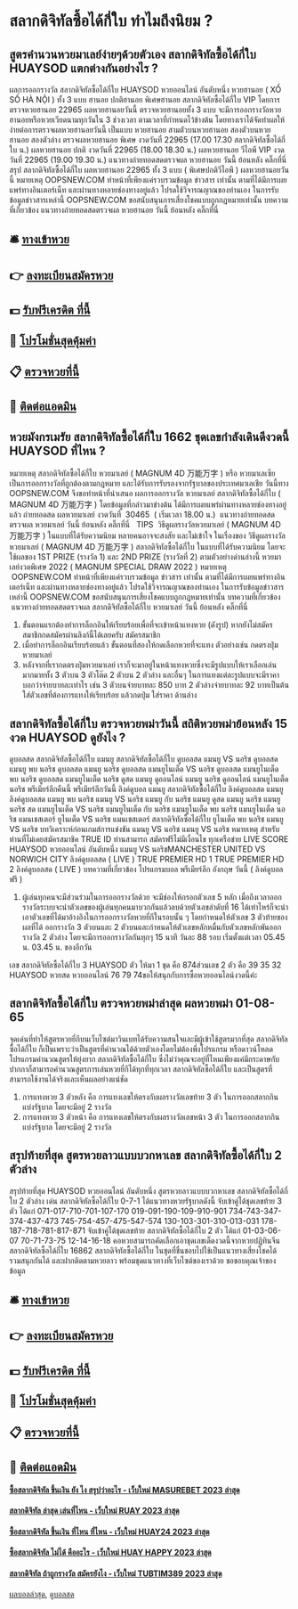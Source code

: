 # สลากดิจิทัลซื้อได้กี่ใบ ทำไมถึงนิยม ?
## สูตรคำนวนหวยมาเลย์ง่ายๆด้วยตัวเอง สลากดิจิทัลซื้อได้กี่ใบ HUAYSOD แตกต่างกันอย่างไร ?
ผลการออกรางวัล สลากดิจิทัลซื้อได้กี่ใบ HUAYSOD หวยออนไลน์ อันดับหนึ่ง หวยฮานอย ( XỔ SỐ HÀ NỘI ) ทั้ง 3 แบบ ฮานอย ปกติฮานอย พิเศษฮานอย สลากดิจิทัลซื้อได้กี่ใบ VIP
โดยการ ตรวจหวยฮานอย 22965 ผลหวยฮานอยวันนี้ ตรวจหวยฮานอยทั้ง 3 แบบ จะมีการออกรางวัลหวยฮานอยหรือหวยเวียดนามทุกวันใน 3 ช่วงเวลา ตามเวลาที่กำหนดไว้ข้างต้น โดยทางเราได้จัดทำผลให้ง่ายต่อการตรวจผลหวยฮานอยวันนี้ เป็นแบบ หวยฮานอย สามตัวบนหวยฮานอย สองตัวบนหวยฮานอย สองตัวล่าง
ตรวจผลหวยฮานอย พิเศษ งวดวันที่ 22965 (17.00 17.30 สลากดิจิทัลซื้อได้กี่ใบ น.)
ผลหวยฮานอย ปกติ งวดวันที่ 22965 (18.00 18.30 น.)
ผลหวยฮานอย วีไอพี VIP งวดวันที่ 22965 (19.00 19.30 น.)
 แนวทางถ่ายทอดสดตรวจผล หวยฮานอย วันนี้ ย้อนหลัง คลิ๊กที่นี่ 
สรุป สลากดิจิทัลซื้อได้กี่ใบ ผลหวยฮานอย 22965 ทั้ง 3 แบบ ( พิเศษปกติวีไอพี ) ผลหวยฮานอยวันนี้
หมายเหตุ OOPSNEW.COM ทำหน้าที่เพียงแค่รวบรวมข้อมูล ข่าวสาร เท่านั้น ตามที่ได้มีการเผยแพร่ทางอินเตอร์เน็ท และผ่านทางหลายช่องทางอยู่แล้ว โปรดใช้วิจารณญาณของท่านเอง ในการรับข้อมูลข่าวสารเหล่านี้ OOPSNEW.COM ขอสนับสนุนการเสี่ยงโชคแบบถูกกฎหมายเท่านั้น
บทความที่เกี่ยวข้อง
แนวทางถ่ายทอดสดตรวจผล หวยฮานอย วันนี้ ย้อนหลัง คลิ๊กที่นี่

## 🛎 [ทางเข้าหวย](https://bit.ly/3BG5bNw)
## 👉 [ลงทะเบียนสมัครหวย](https://bit.ly/3BG5bNw)
## 💵 [รับฟรีเครดิต ที่นี้](https://bit.ly/3C3mvgS)
## 👑 [โปรโมชั่นสุดคุ้มค่า](https://bit.ly/3C3mvgS)
## 📋 [ตรวจหวยที่นี้](https://bit.ly/3C3mvgS)
## 📱 [ติดต่อแอดมิน](https://bit.ly/3C3mvgS)

## หวยมังกรเมรัย สลากดิจิทัลซื้อได้กี่ใบ 1662 ชุดเลขกำลังเดินดีงวดนี้ HUAYSOD ที่ไหน ?
หมายเหตุ สลากดิจิทัลซื้อได้กี่ใบ หวยมาเลย์ ( MAGNUM 4D 万能万字 ) หรือ หวยมาเลเซีย เป็นการออกรางวัลที่ถูกต้องตามกฎหมาย และได้รับการรับรองจากรัฐบาลของประเทศมาเลเชีย
วันนี้ทาง OOPSNEW.COM จึงขอทำหน้าที่นำเสนอ ผลการออกรางวัล หวยมาเลย์ สลากดิจิทัลซื้อได้กี่ใบ ( MAGNUM 4D 万能万字 ) โดยข้อมูลที่กล่าวมาข่างต้น ได้มีการเผยแพร่ผ่านทางหลายช่องทางอยู่แล้ว
ถ่ายทอดสด ผลหวยมาเลย์ งวดวันที่  30465  ( เริ่มเวลา 18.00 น.)
 แนวทางถ่ายทอดสดตรวจผล หวยมาเลย์ วันนี้ ย้อนหลัง คลิ๊กที่นี่  
TIPS  วิธีดูผลรางวัลหวยมาเลย์ ( MAGNUM 4D 万能万字 ) ในแบบที่ได้รับความนิยม
หลายคนอาจจะสงสัย และไม่เข้าใจ ในเรื่องของ วิธีดูผลรางวัล หวยมาเลย์ ( MAGNUM 4D 万能万字 ) สลากดิจิทัลซื้อได้กี่ใบ ในแบบที่ได้รับความนิยม โดยจะใช้ผลของ 1ST PRIZE (รางวัล 1) และ 2ND PRIZE (รางวัลที่ 2) ตามตัวอย่างด่านล่างนี้
หวยมาเลย์งวดพิเศษ 2022 ( MAGNUM SPECIAL DRAW 2022 )
หมายเหตุ  OOPSNEW.COM ทำหน้าที่เพียงแค่รวบรวมข้อมูล ข่าวสาร เท่านั้น ตามที่ได้มีการเผยแพร่ทางอินเตอร์เน็ท และผ่านทางหลายช่องทางอยู่แล้ว โปรดใช้วิจารณญาณของท่านเอง ในการรับข้อมูลข่าวสารเหล่านี้ OOPSNEW.COM ขอสนับสนุนการเสี่ยงโชคแบบถูกกฎหมายเท่านั้น
บทความที่เกี่ยวข้อง
 แนวทางถ่ายทอดสดตรวจผล สลากดิจิทัลซื้อได้กี่ใบ หวยมาเลย์ วันนี้ ย้อนหลัง คลิ๊กที่นี่  
1. ขั้นตอนแรกต้องทำการล็อกอินให้เรียบร้อยเพื่อที่จะเข้าหน้าแทงหวย (ดังรูป) หากยังไม่สมัครสมาชิกกดสมัครผ่านลิงก์นี้ได้เลยครับ สมัครสมาชิก
2. เมื่อทำการล็อกอินเรียบร้อยแล้ว ขั้นตอนที่สองให้กดเลือกหวยที่จะแทง ตัวอย่างเช่น กดตรงปุ่มหวยมาเลย์
3. หลังจากที่เรากดตรงปุ่มหวยมาเลย์ เราก็จะมาอยู่ในหน้าแทงหวยซึ่งจะมีรูปแบบให้เราเลือกเล่นมากมายทั้ง 3 ตัวบน 3 ตัวโต๊ด 2 ตัวบน 2 ตัวล่าง และอื่นๆ ในการแทงแต่ละรูปแบบจะมีราคาบอกว่าจ่ายบาทละเท่าไร เช่น 3 ตัวบนจ่ายบาทละ 850 บาท 2 ตัวล่างจ่ายบาทละ 92 บาทเป็นต้น ใส่ตัวเลขที่ต้องการแทงให้เรียบร้อย แล้วกดปุ่ม ใส่ราคา ด้านล่าง

## สลากดิจิทัลซื้อได้กี่ใบ ตรวจหวยพม่าวันนี้ สถิติหวยพม่าย้อนหลัง 15 งวด HUAYSOD ดูยังไง ?
ดูบอลสด สลากดิจิทัลซื้อได้กี่ใบ แมนยู สลากดิจิทัลซื้อได้กี่ใบ ดูบอลสด แมนยู VS นอริช ดูบอลสด แมนยู พบ นอริช ดูบอลสด แมนยู นอริช ดูบอลสด แมนยูไนเต็ด VS นอริช ดูบอลสด แมนยูไนเต็ด พบ นอริช ดูบอลสด แมนยูไนเต็ด นอริช ดูสด แมนยู ดูออนไลน์ แมนยู นอริช ดูออนไลน์ แมนยูไนเต็ด นอริช พรีเมียร์ลีกคืนนี้ พรีเมียร์ลีกวันนี้ ลิงค์ดูบอล แมนยู สลากดิจิทัลซื้อได้กี่ใบ ลิงค์ดูบอลสด แมนยู ลิงค์ดูบอลสด แมนยู พบ นอริช แมนยู VS นอริช แมนยู กับ นอริช แมนยู ดูสด แมนยู นอริช แมนยู นอริช สด แมนยูไนเต็ด VS นอริช แมนยูไนเต็ด กับ นอริช แมนยูไนเต็ด พบ นอริช แมนยูไนเต็ด นอริช แมนเชสเตอร์ ยูไนเต็ด VS นอริช แมนเชสเตอร์ สลากดิจิทัลซื้อได้กี่ใบ ยูไนเต็ด พบ นอริช
แมนยู VS นอริช
บทวิเคราะห์ก่อนเกมส์การแข่งขัน แมนยู VS นอริช
แมนยู VS นอริช
หมายเหตุ สำหรับท่านที่ไม่เคยสมัครสมาชิค TRUE ID ท่านสามารถ สมัครฟรีไม่มีเงื่อนไข ทุกเครือข่าย
LIVE SCORE HUAYSOD หวยออนไลน์ อันดับหนึ่ง แมนยู VS นอริชMANCHESTER UNITED VS NORWICH CITY
ลิงค์ดูบอลสด ( LIVE )
 TRUE PREMIER HD 1 
 TRUE PREMIER HD 2 
 ลิงค์ดูบอลสด ( LIVE ) 
บทความที่เกี่ยวข้อง
โปรแกรมบอล พรีเมียร์ลีก อังกฤษ วันนี้ ( ลิงค์ดูบอลฟรี )
1. ผู้เล่นทุกคนจะมีส่วนร่วมในการออกรางวัลด้วย จะมีช่องให้กรอกตัวเลข 5 หลัก เมื่อถึงเวลาออกรางวัลระบบจะนำตัวเลขของผู้เล่นทุกคนมาบวกกันแล้วลบด้วยตัวเลขลำดับที่ 16 ได้เท่าไหร่ก็จะนำเอาตัวเลขที่ได้มาอ้างอิงในการออกรางวัลหวยยี่กีในรอบนั้น ๆ โดยกำหนดให้ตัวเลข 3 ตัวท้ายของผลที่ได้ ออกรางวัล 3 ตัวบนและ 2 ตัวบนและกำหนดให้ตัวเลขหลักหมื่นกับตัวเลขหลักพันออกรางวัล 2 ตัวล่าง โดยจะมีการออกรางวัลกันทุกๆ 15 นาที วันละ 88 รอบ เริ่มตั้งแต่เวลา 05.45 น. 03.45 น. ของอีกวัน

เลข สลากดิจิทัลซื้อได้กี่ใบ 3 HUAYSOD ตัว ให้มา 1 ชุด คือ 874ส่วนเลข 2 ตัว คือ 39 35 32 HUAYSOD หวยสด หวยออนไลน์ 76 79 74ขอให้สนุกกับการซื้อหวยออนไลน์งวดนี้ค่ะ

## สลากดิจิทัลซื้อได้กี่ใบ ตรวจหวยพม่าล่าสุด ผลหวยพม่า 01-08-65
จุดเด่นที่ทำให้สูตรหวยยี่กีบนเว็บไซต์มาวินเบทได้รับความสนใจและมีผู้เข้าใช้สูตรมากที่สุด สลากดิจิทัลซื้อได้กี่ใบ ก็เป็นเพราะว่าเป็นสูตรที่คำนวณได้ด้วยตัวเองโดยไม่ต้องพึ่งโปรแกรม หรือดาวน์โหลดโปรแกรมคำนวณสูตรให้ยุ่งยาก สลากดิจิทัลซื้อได้กี่ใบ ซึ่งไม่ว่าคุณจะอยู่ที่ไหนเพียงแค่มีกระดาษกับปากกาก็สามารถคำนวณสูตรการเล่นหวยยี่กีได้ทุกที่ทุกเวลา สลากดิจิทัลซื้อได้กี่ใบ และเป็นสูตรที่สามารถใช้งานได้จริงและเห็นผลอย่างแน่ชัด
1. การแทงหวย 3 ตัวหลัง คือ การแทงเลขให้ตรงกับผลรางวัลเลขท้าย 3 ตัว ในการออกสลากกินแบ่งรัฐบาล โดยจะมีอยู่ 2 รางวัล
2. การแทงหวย 3 ตัวหน้า คือ การแทงเลขให้ตรงกับผลรางวัลเลขหน้า 3 ตัว ในการออกสลากกินแบ่งรัฐบาล โดยจะมีอยู่ 2 รางวัล

## สรุปท้ายที่สุด สูตรหวยลาวแบบบวกหาเลข สลากดิจิทัลซื้อได้กี่ใบ 2 ตัวล่าง
สรุปท้ายที่สุด HUAYSOD หวยออนไลน์ อันดับหนึ่ง สูตรหวยลาวแบบบวกหาเลข สลากดิจิทัลซื้อได้กี่ใบ 2 ตัวล่าง เด่น สลากดิจิทัลซื้อได้กี่ใบ 0-7-1 ได้แนวทางหวยรัฐบาลดังนี้
จับเข้าคู่ได้ชุดเลขท้าย 3 ตัว ได้แก่
071-017-710-701-107-170
019-091-190-109-910-901
734-743-347-374-437-473
745-754-457-475-547-574
130-103-301-310-013-031
178-187-718-781-817-871
จับเข้าคู่ได้ชุดเลขท้าย สลากดิจิทัลซื้อได้กี่ใบ 2 ตัว ได้แก่
01-03-06-07
70-71-73-75
12-14-16-18
คอหวยสามารถคัดเลือกเอาชุดเลขเด็ดงวดนี้จากหวยปฏิทินจีน สลากดิจิทัลซื้อได้กี่ใบ 16862 สลากดิจิทัลซื้อได้กี่ใบ ในชุดที่ชื่นชอบไปใช้เป็นแนวทางเสี่ยงโชคได้ รวมสนุกกันได้ และฝากติดตามหวยลาว พร้อมชุดแนวทางที่เว็บไซต์ของเราด้วย
ขอขอบคุณเจ้าของข้อมูล


## 🛎 [ทางเข้าหวย](https://bit.ly/3BG5bNw)
## 👉 [ลงทะเบียนสมัครหวย](https://bit.ly/3BG5bNw)
## 💵 [รับฟรีเครดิต ที่นี้](https://bit.ly/3C3mvgS)
## 👑 [โปรโมชั่นสุดคุ้มค่า](https://bit.ly/3C3mvgS)
## 📋 [ตรวจหวยที่นี้](https://bit.ly/3C3mvgS)
## 📱 [ติดต่อแอดมิน](https://bit.ly/3C3mvgS)

#### [ซื้อสลากดิจิทัล ขึ้นเงิน ยัง ไง สรุปว่าอะไร - เว็บใหม่ MASUREBET 2023 ล่าสุด](https://atom.io/themes/ซื้อสลากดิจิทัล%20ขึ้นเงิน%20ยัง%20ไง%20สรุปว่าอะไร%20-%20เว็บใหม่%20masurebet%202023%20ล่าสุด)
#### [สลากดิจิทัล ล่าสุด เล่นที่ไหน - เว็บใหม่ RUAY 2023 ล่าสุด](https://atom.io/themes/สลากดิจิทัล%20ล่าสุด%20เล่นที่ไหน%20-%20เว็บใหม่%20ruay%202023%20ล่าสุด)
#### [ซื้อสลากดิจิทัล ขึ้นเงิน ที่ไหน ที่ไหน - เว็บใหม่ HUAY24 2023 ล่าสุด](https://atom.io/themes/ซื้อสลากดิจิทัล%20ขึ้นเงิน%20ที่ไหน%20ที่ไหน%20-%20เว็บใหม่%20huay24%202023%20ล่าสุด)
#### [ซื้อสลากดิจิทัล ไม่ได้ คืออะไร - เว็บใหม่ HUAY HAPPY 2023 ล่าสุด](https://atom.io/themes/ซื้อสลากดิจิทัล%20ไม่ได้%20คืออะไร%20-%20เว็บใหม่%20huay%20happy%202023%20ล่าสุด)
#### [สลากดิจิทัล ถ้าถูกรางวัล สมัครยังไง - เว็บใหม่ TUBTIM389 2023 ล่าสุด](https://atom.io/themes/สลากดิจิทัล%20ถ้าถูกรางวัล%20สมัครยังไง%20-%20เว็บใหม่%20tubtim389%202023%20ล่าสุด)

[ผลบอลล่าสุด](https://siamsport.tv "ผลบอลล่าสุด"), [ดูบอลสด](https://siamsport.tv/ดูบอลสด "ดูบอลสด")